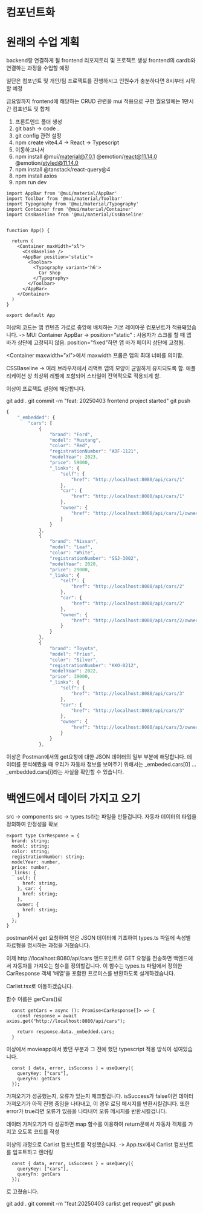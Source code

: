 # 컴포넌트화

# 원래의 수업 계획
backend랑 연결하게 될 frontend 리포지토리 및 프로젝트 생성
frontend의 cardb와 연결하는 과정을 수업할 예정

일단은 컴포넌트 및 개인/팀 프로젝트를 진행하시고
인원수가 충분하다면 8시부터 시작할 예정

금요일까지 frontend에 해당하는 CRUD 관련을 mui 적용으로 구현
월요일에는 1만시간 컴포넌트 및 합체

1. 프론트엔드 폴더 생성
2. git bash -> code .
3. git config 관련 설정
4. npm create vite4.4 -> React -> Typescript
5. 이동하고나서
6. npm install @mui/material@7.0.1 @emotion/react@11.14.0 @emotion/styled@11.14.0
7. npm install @tanstack/react-query@4
8. npm install axios
9. npm run dev

```tsx
import AppBar from '@mui/material/AppBar'
import Toolbar from '@mui/material/Toolbar'
import Typography from '@mui/material/Typography'
import Container from '@mui/material/Container'
import CssBaseline from '@mui/material/CssBaseline'


function App() {

  return (
    <Container maxWidth="xl">
      <CssBaseline />
      <AppBar position='static'>
        <Toolbar>
          <Typography variant='h6'>
            Car Shop
          </Typography>
        </Toolbar>
      </AppBar>
    </Container>
  )
}

export default App

```

이상의 코드는 앱 컨텐츠 가로로 중앙에 배치하는 기본 레이아웃 컴포넌트가 적용돼있습니다.
-> MUI Container
AppBar -> position="static" : 사용자가 스크롤 할 때 앱 바가 상단에 고정되지 않음. position="fixed"하면 앱 바가 페이지 상단에 고정됨.

&lt;Container maxwidth="xl"&gt;에서 maxwidth 프롭은 앱의 최대 너비를 의미함.

CSSBaseline -> 여러 브라우저에서 리액트 앱의 모양이 균일하게 유지되도록 함. 애플리케이션 상 최상위 레벨에 포함되어 스타일이 전역적으로 적용되게 함.

이상이 프로젝트 설정에 해당합니다.

git add .
git commit -m "feat: 20250403 frontend project started"
git push

```jsx
{
    "_embedded": {
        "cars": [
            {
                "brand": "Ford",
                "model": "Mustang",
                "color": "Red",
                "registrationNumber": "ADF-1121",
                "modelYear": 2023,
                "price": 59000,
                "_links": {
                    "self": {
                        "href": "http://localhost:8080/api/cars/1"
                    },
                    "car": {
                        "href": "http://localhost:8080/api/cars/1"
                    },
                    "owner": {
                        "href": "http://localhost:8080/api/cars/1/owner"
                    }
                }
            },
            {
                "brand": "Nissan",
                "model": "Leaf",
                "color": "White",
                "registrationNumber": "SSJ-3002",
                "modelYear": 2020,
                "price": 29000,
                "_links": {
                    "self": {
                        "href": "http://localhost:8080/api/cars/2"
                    },
                    "car": {
                        "href": "http://localhost:8080/api/cars/2"
                    },
                    "owner": {
                        "href": "http://localhost:8080/api/cars/2/owner"
                    }
                }
            },
            {
                "brand": "Toyota",
                "model": "Prius",
                "color": "Silver",
                "registrationNumber": "KKO-0212",
                "modelYear": 2022,
                "price": 39000,
                "_links": {
                    "self": {
                        "href": "http://localhost:8080/api/cars/3"
                    },
                    "car": {
                        "href": "http://localhost:8080/api/cars/3"
                    },
                    "owner": {
                        "href": "http://localhost:8080/api/cars/3/owner"
                    }
                }
            },
```
이상은 Postman에서의 get요청에 대한 JSON 데이터의 일부 부분에 해당합니다.
데이터를 분석해봤을 때 우리가 자동차 정보를 보여주기 위해서는
_embeded.cars[0] ... _embedded.cars[i]라는 사실을 확인할 수 있습니다.

# 백엔드에서 데이터 가지고 오기

src -> components
src -> types.ts라는 파일을 만들겁니다. 자동차 데이터의 타입을 정의하여 안정성을 확보

```tsx
export type CarResponse = {
  brand: string;
  model: string;
  color: string;
  registrationNumber: string;
  modelYear: number,
  price: number,
  _links: {
    self: {
      href: string,
    }, car: {
      href: string;
    },
    owner: {
      href: string;
    }
  };
}
```
postman에서 get 요청하여 얻은 JSON 데이터에 기초하여 types.ts 파일에 속성별 자료형을 명시하는 과정을 거쳤습니다.

이제 http://localhost:8080/api/cars 앤드포인트로 GET 요청을 전송하면 백엔드에서 자동차를 가져오는 함수를 정의할겁니다.
이 함수는 types.ts 파일에서 정의한 CarResponse 객체 '배열'을 포함한 프로미스를 반환하도록 설계하겠습니다.

Carlist.tsx로 이동하겠습니다.

함수 이름은 gerCars()로

```tsx
  const getCars = async (): Promise<CarResponse[]> => {
    const response = await axios.get("http://localhost:8080/api/cars");

    return response.data._embedded.cars;
  }
```
이상에서 movieapp에서 봤던 부분과 그 전에 했던 typescript 적용 방식이 섞여있습니다.

```tsx
  const [ data, error, isSuccess ] = useQuery({
    queryKey: ["cars"],
    queryFn: getCars
  });
```

가져오기가 성공했는지, 오류가 있는지 체크할겁니다. isSuccess가 false이면 데이터 가져오기가 아직 진행 중임을 나타내고, 이 경우 로딩 메시지를 반환시킬겁니다. 또한 error가 true라면 오류가 있음을 나타내어 오류 메시지를 반환시킬겁니다.

데이터 가져오기가 다 성공하면 map 함수를 이용하여 return문에서 자동차 객체를 가지고 오도록 코드를 작성

이상의 과정으로 Carlist 컴포넌트를 작성했습니다. -> App.tsx에서 Carlist 컴포넌트를 임포트하고 렌더링

```tsx
  const { data, error, isSuccess } = useQuery({
    queryKey: ["cars"],
    queryFn: getCars
  });
```
로 고쳤습니다.

git add . 
git commit -m "feat:20250403 carlist get request"
git push
